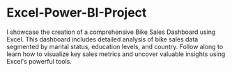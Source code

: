 # Excel-Power-BI-Project
 I showcase the creation of a comprehensive Bike Sales Dashboard using Excel. This dashboard includes detailed analysis of bike sales data segmented by marital status, education levels, and country. Follow along to learn how to visualize key sales metrics and uncover valuable insights using Excel's powerful tools. 

